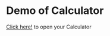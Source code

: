 # Demo of Calculator 

[Click here!](https://master--sudhir-cal.netlify.app/) to open your Calculator 
